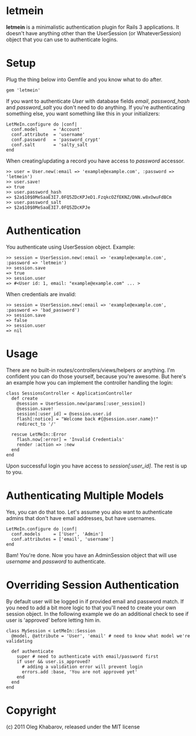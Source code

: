 letmein
=======

**letmein** is a minimalistic authentication plugin for Rails 3 applications. It doesn't have anything other than the UserSession (or WhateverSession) object that you can use to authenticate logins.

Setup
=====

Plug the thing below into Gemfile and you know what to do after.

    gem 'letmein'

If you want to authenticate *User* with database fields *email*, *password_hash* and *password_salt* you don't need to do anything. If you're authenticating something else, you want something like this in your initializers:
    
    LetMeIn.configure do |conf|
      conf.model      = 'Account'
      conf.attribute  = 'username'
      conf.password   = 'password_crypt'
      conf.salt       = 'salty_salt
    end
    
When creating/updating a record you have access to *password* accessor.
    
    >> user = User.new(:email => 'example@example.com', :password => 'letmein')
    >> user.save!
    => true
    >> user.password_hash 
    => $2a$10$0MeSaaE3I7.0FQ5ZDcKPJeD1.FzqkcOZfEKNZ/DNN.w8xOwuFdBCm
    >> user.password_salt
    => $2a$10$0MeSaaE3I7.0FQ5ZDcKPJe
    
Authentication
==============

You authenticate using UserSession object. Example:
    
    >> session = UserSession.new(:email => 'example@example.com', :password => 'letmein')
    >> session.save
    => true
    >> session.user
    => #<User id: 1, email: "example@example.com" ... >
    
When credentials are invalid:
    
    >> session = UserSession.new(:email => 'example@example.com', :password => 'bad_password')
    >> session.save
    => false
    >> session.user
    => nil
    
Usage
=====

There are no built-in routes/controllers/views/helpers or anything. I'm confident you can do those yourself, because you're awesome. But here's an example how you can implement the controller handling the login:

    class SessionsController < ApplicationController
      def create
        @session = UserSession.new(params[:user_session])
        @session.save!
        session[:user_id] = @session.user.id
        flash[:notice] = "Welcome back #{@session.user.name}!"
        redirect_to '/'
        
      rescue LetMeIn::Error
        flash.now[:error] = 'Invalid Credentials'
        render :action => :new
      end
    end
    
Upon successful login you have access to *session[:user_id]*. The rest is up to you.

Authenticating Multiple Models
==============================
Yes, you can do that too. Let's assume you also want to authenticate admins that don't have email addresses, but have usernames.

    LetMeIn.configure do |conf|
      conf.models     = ['User', 'Admin']
      conf.attributes = ['email', 'username']
    end
    
Bam! You're done. Now you have an AdminSession object that will use *username* and *password* to authenticate.

Overriding Session Authentication
=================================
By default user will be logged in if provided email and password match. If you need to add a bit more logic to that you'll need to create your own session object. In the following example we do an additional check to see if user is 'approved' before letting him in.

    class MySession < LetMeIn::Session
      @model, @attribute = 'User', 'email' # need to know what model we're validating
      
      def authenticate
        super # need to authenticate with email/password first
        if user && user.is_approved?
          # adding a validation error will prevent login
          errors.add :base, 'You are not approved yet' 
        end
      end
    end

Copyright
=========
(c) 2011 Oleg Khabarov, released under the MIT license